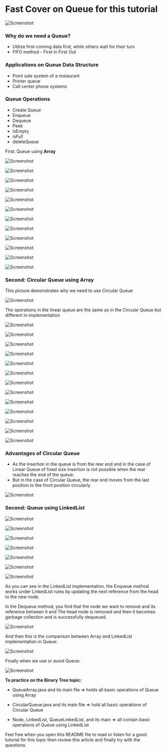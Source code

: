 # Fast Cover on Queue for this tutorial

![Screenshot](https://github.com/7amo10/Complete-Data-Structures-and-Algorithms-tutorial/blob/main/6.Queue/assests/1.What%20is%20a%20queue.png)

### Why do we need a Queue?

- Utilize first-coming data first, while others wait for their turn
- FIFO method - First In First Out

### Applications on Queue Data Structure

- Point sale system of a restaurant
- Printer queue
- Call center phone systems

### **Queue Operations**

- Create Queue
- Enqueue
- Dequeue
- Peek
- isEmpty
- isFull
- deleteQueue

First: Queue using **Array**

![Screenshot](https://github.com/7amo10/Complete-Data-Structures-and-Algorithms-tutorial/blob/main/6.Queue/assests/2.Linear%20Queue.png)

![Screenshot](https://github.com/7amo10/Complete-Data-Structures-and-Algorithms-tutorial/blob/main/6.Queue/assests/2.1.Enqueue.png)

![Screenshot](https://github.com/7amo10/Complete-Data-Structures-and-Algorithms-tutorial/blob/main/6.Queue/assests/2.2.Enqueue.png)

![Screenshot](https://github.com/7amo10/Complete-Data-Structures-and-Algorithms-tutorial/blob/main/6.Queue/assests/2.3.Enqueue.png)

![Screenshot](https://github.com/7amo10/Complete-Data-Structures-and-Algorithms-tutorial/blob/main/6.Queue/assests/3.1.Dequeue.png)

![Screenshot](https://github.com/7amo10/Complete-Data-Structures-and-Algorithms-tutorial/blob/main/6.Queue/assests/3.2.Dequeue.png)

![Screenshot](https://github.com/7amo10/Complete-Data-Structures-and-Algorithms-tutorial/blob/main/6.Queue/assests/4.Peek.png)

![Screenshot](https://github.com/7amo10/Complete-Data-Structures-and-Algorithms-tutorial/blob/main/6.Queue/assests/5.IsEmpty.png)

![Screenshot](https://github.com/7amo10/Complete-Data-Structures-and-Algorithms-tutorial/blob/main/6.Queue/assests/6.IsFull.png)

![Screenshot](https://github.com/7amo10/Complete-Data-Structures-and-Algorithms-tutorial/blob/main/6.Queue/assests/5.IsEmpty.png)

![Screenshot](https://github.com/7amo10/Complete-Data-Structures-and-Algorithms-tutorial/blob/main/6.Queue/assests/7.Delete.png)

![Screenshot](https://github.com/7amo10/Complete-Data-Structures-and-Algorithms-tutorial/blob/main/6.Queue/assests/8.Complexity.png)

### Second: Circular Queue using **Array**

This picture demonstrates why we need to use Circular Queue

![Screenshot](https://github.com/7amo10/Complete-Data-Structures-and-Algorithms-tutorial/blob/main/6.Queue/assests/9.Importance.png)

The operations in the linear queue are the same as in the Circular Queue but different in implementation 

![Screenshot](https://github.com/7amo10/Complete-Data-Structures-and-Algorithms-tutorial/blob/main/6.Queue/assests/10.CQueue.png)

![Screenshot](https://github.com/7amo10/Complete-Data-Structures-and-Algorithms-tutorial/blob/main/6.Queue/assests/11.1.Enqueue.png)

![Screenshot](https://github.com/7amo10/Complete-Data-Structures-and-Algorithms-tutorial/blob/main/6.Queue/assests/11.2.Enqueue.png)

![Screenshot](https://github.com/7amo10/Complete-Data-Structures-and-Algorithms-tutorial/blob/main/6.Queue/assests/11.3.Enqueue.png)

![Screenshot](https://github.com/7amo10/Complete-Data-Structures-and-Algorithms-tutorial/blob/main/6.Queue/assests/12.1.Dequeue.png)

![Screenshot](https://github.com/7amo10/Complete-Data-Structures-and-Algorithms-tutorial/blob/main/6.Queue/assests/12.2.Dequeue.png)

![Screenshot](https://github.com/7amo10/Complete-Data-Structures-and-Algorithms-tutorial/blob/main/6.Queue/assests/12.3.Dequeue.png)

![Screenshot](https://github.com/7amo10/Complete-Data-Structures-and-Algorithms-tutorial/blob/main/6.Queue/assests/13.Peek.png)

![Screenshot](https://github.com/7amo10/Complete-Data-Structures-and-Algorithms-tutorial/blob/main/6.Queue/assests/14.1.IsFull.png)

![Screenshot](https://github.com/7amo10/Complete-Data-Structures-and-Algorithms-tutorial/blob/main/6.Queue/assests/14.2.IsFull.png)

![Screenshot](https://github.com/7amo10/Complete-Data-Structures-and-Algorithms-tutorial/blob/main/6.Queue/assests/14.3.IsFull.png)

![Screenshot](https://github.com/7amo10/Complete-Data-Structures-and-Algorithms-tutorial/blob/main/6.Queue/assests/15.IsEmpty.png)

![Screenshot](https://github.com/7amo10/Complete-Data-Structures-and-Algorithms-tutorial/blob/main/6.Queue/assests/16.Delete.png)

### Advantages of Circular Queue

- As the insertion in the queue is from the rear end and in the case of Linear Queue of fixed size insertion is not possible when the rear reaches the end of the queue.
- But in the case of Circular Queue, the rear end moves from the last position to the front position circularly.

![Screenshot](https://github.com/7amo10/Complete-Data-Structures-and-Algorithms-tutorial/blob/main/6.Queue/assests/17.Complexity.png)

### Second: Queue using **LinkedList**

![Screenshot](https://github.com/7amo10/Complete-Data-Structures-and-Algorithms-tutorial/blob/main/6.Queue/assests/18.1.Enqueue.png)

![Screenshot](https://github.com/7amo10/Complete-Data-Structures-and-Algorithms-tutorial/blob/main/6.Queue/assests/18.2.Enqueue.png)

![Screenshot](https://github.com/7amo10/Complete-Data-Structures-and-Algorithms-tutorial/blob/main/6.Queue/assests/19.1.Dequeue.png)

![Screenshot](https://github.com/7amo10/Complete-Data-Structures-and-Algorithms-tutorial/blob/main/6.Queue/assests/19.2.Dequeue.png)

![Screenshot](https://github.com/7amo10/Complete-Data-Structures-and-Algorithms-tutorial/blob/main/6.Queue/assests/20.Peek.png)

![Screenshot](https://github.com/7amo10/Complete-Data-Structures-and-Algorithms-tutorial/blob/main/6.Queue/assests/21.IsEmpty.png)

![Screenshot](https://github.com/7amo10/Complete-Data-Structures-and-Algorithms-tutorial/blob/main/6.Queue/assests/22.Delete.png)

As you can see in the LinkedList implementation, the Enqueue method works under LinkedList rules by 
updating the next reference from the head to the new node.

In the Dequeue method, you find that the node we want to remove and its reference between it and 
The head node is removed and then it becomes garbage collection and is successfully dequeued. 

![Screenshot](https://github.com/7amo10/Complete-Data-Structures-and-Algorithms-tutorial/blob/main/6.Queue/assests/23.Complexity.png)

And then this is the comparison between Array and LinkedList implementation in Queue:

![Screenshot](https://github.com/7amo10/Complete-Data-Structures-and-Algorithms-tutorial/blob/main/6.Queue/assests/24.Array%20vs%20LinkedList.png)

Finally when we use or avoid Queue:

![Screenshot](https://github.com/7amo10/Complete-Data-Structures-and-Algorithms-tutorial/blob/main/6.Queue/assests/25.Use&Avoid.png)

**To practice on the Binary Tree topic:**

- QueueArray.java and its main file => holds all basic operations of Queue using Array

- CircularQueue.java and its main file => hold all basic operations of Circular Queue 

- Node, LinkedList, QueueLinkedList, and its main => all contain basic operations of Queue using LinkedList

Feel free when you open this README file to read or listen for a good tutorial for this topic then review this article and finally try with the questions.
